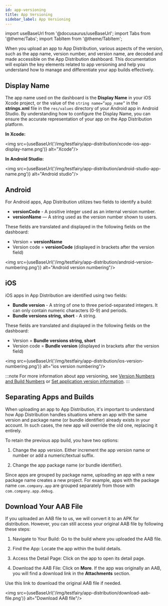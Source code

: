 ```yaml
---
id: app-versioning
title: App Versioning
sidebar_label: App Versioning
---
```


import useBaseUrl from '@docusaurus/useBaseUrl';
import Tabs from '@theme/Tabs';
import TabItem from '@theme/TabItem';

When you upload an app to App Distribution, various aspects of the version, such as the app name, version number, and version name, are decoded and made accessible on the App Distribution dashboard. This documentation will explain the key elements related to app versioning and help you understand how to manage and differentiate your app builds effectively.

## Display Name

The app name used on the dashboard is the **Display Name** in your iOS Xcode project, or the value of the `string name=”app_name”` in the **strings.xml** file in the `res/values` directory of your Android app in Android Studio. By understanding how to configure the Display Name, you can ensure the accurate representation of your app on the App Distribution platform.

**In Xcode:**

<img src={useBaseUrl('/img/testfairy/app-distribution/xcode-ios-app-display-name.png')} alt="Xcode"/>

**In Android Studio:**

<img src={useBaseUrl('/img/testfairy/app-distribution/android-studio-app-name.png')} alt="Android studio"/>

## Android

For Android apps, App Distribution utilizes two fields to identify a build:

- **versionCode** - A positive integer used as an internal version number.
- **versionName** — A string used as the version number shown to users.

These fields are translated and displayed in the following fields on the dashboard:

- Version = **versionName**
- Version code = **versionCode** (displayed in brackets after the version field)

<img src={useBaseUrl('/img/testfairy/app-distribution/android-version-numbering.png')} alt="Android version numbering"/>

## iOS

iOS apps in App Distribution are identified using two fields:

- **Bundle version** - A string of one to three period-separated integers. It can only contain numeric characters (0-9) and periods.
- **Bundle versions string, short** - A string.

These fields are translated and displayed in the following fields on the dashboard:

- Version = **Bundle versions string, short**
- Version code = **Bundle version** (displayed in brackets after the version field)

<img src={useBaseUrl('/img/testfairy/app-distribution/ios-version-numbering.png')} alt="ios version numbering"/>

:::note
For more information about app versioning, see [Version Numbers and Build Numbers](https://developer.apple.com/library/archive/technotes/tn2420/_index.html) or [Set application version information](https://developer.android.com/studio/publish/versioning#appversioning).
:::

## Separating Apps and Builds

When uploading an app to App Distribution, it's important to understand how App Distribution handles situations where an app with the same version and package name (or bundle identifier) already exists in your account. In such cases, the new app will override the old one, replacing it entirely.

To retain the previous app build, you have two options:

1. Change the app version. Either increment the app version name or number or add a numeric/textual suffix.

2. Change the app package name (or bundle identifier).

Since apps are grouped by package name, uploading an app with a new package name creates a new project. For example, apps with the package name `com.company.app` are grouped separately from those with `com.company.app.debug`.

## Download Your AAB File

If you uploaded an AAB file to us, we will convert it to an APK for distribution. However, you can still access your original AAB file by following these steps:

1. Navigate to Your Build: Go to the build where you uploaded the AAB file.

2. Find the App: Locate the app within the build details.

3. Access the Detail Page: Click on the app to open its detail page.

4. Download the AAB File: Click on **More**. If the app was originally an AAB, you will find a download link in the **Attachments** section.

Use this link to download the original AAB file if needed.

<img src={useBaseUrl('/img/testfairy/app-distribution/download-aab-file.png')} alt="Download AAB file"/>
